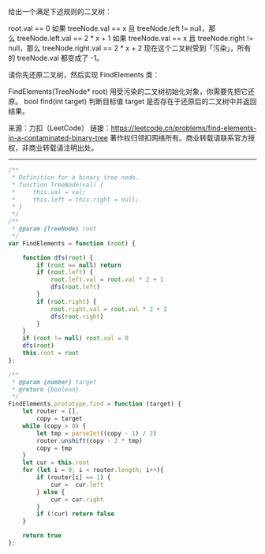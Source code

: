 给出一个满足下述规则的二叉树：

root.val == 0
如果 treeNode.val == x 且 treeNode.left != null，那么 treeNode.left.val == 2 * x + 1
如果 treeNode.val == x 且 treeNode.right != null，那么 treeNode.right.val == 2 * x + 2
现在这个二叉树受到「污染」，所有的 treeNode.val 都变成了 -1。

请你先还原二叉树，然后实现 FindElements 类：

FindElements(TreeNode* root) 用受污染的二叉树初始化对象，你需要先把它还原。
bool find(int target) 判断目标值 target 是否存在于还原后的二叉树中并返回结果。

来源：力扣（LeetCode）
链接：https://leetcode.cn/problems/find-elements-in-a-contaminated-binary-tree
著作权归领扣网络所有。商业转载请联系官方授权，非商业转载请注明出处。

----


```javascript
/**
 * Definition for a binary tree node.
 * function TreeNode(val) {
 *     this.val = val;
 *     this.left = this.right = null;
 * }
 */
/**
 * @param {TreeNode} root
 */
var FindElements = function (root) {

    function dfs(root) {
        if (root == null) return
        if (root.left) {
            root.left.val = root.val * 2 + 1
            dfs(root.left)
        }
        if (root.right) {
            root.right.val = root.val * 2 + 2
            dfs(root.right)
        }
    }
    if (root != null) root.val = 0
    dfs(root)
    this.root = root
};

/** 
 * @param {number} target
 * @return {boolean}
 */
FindElements.prototype.find = function (target) {
    let router = [],
        copy = target
    while (copy > 0) {
        let tmp = parseInt((copy - 1) / 2)
        router.unshift(copy - 2 * tmp)
        copy = tmp
    }
    let cur = this.root
    for (let i = 0; i < router.length; i++){
        if (router[i] == 1) {
            cur =  cur.left
        } else {
            cur = cur.right
        }
        if (!cur) return false
    }

    return true
};
```